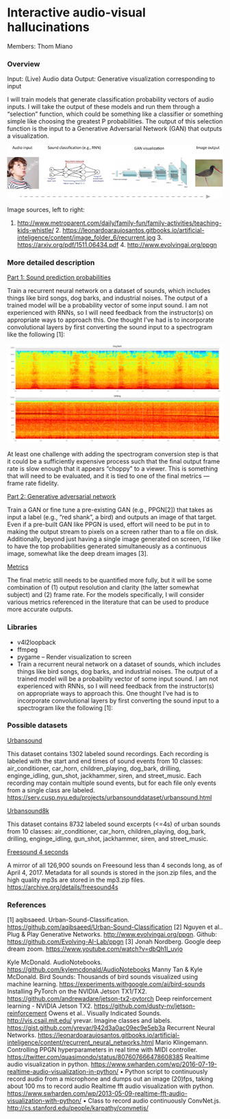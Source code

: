 # Interactive audio-visual hallucinations
Members: Thom Miano

### Overview

Input: (Live) Audio data
Output: Generative visualization corresponding to input

I will train models that generate classification probability vectors of audio inputs. I will take the output of these models and run them through a “selection” function, which could be something like a classifier or something simple like choosing the greatest P probabilities. The output of this selection function is the input to a Generative Adversarial Network (GAN) that outputs a visualization.

![diagram.png](./ref/diagram.png)

Image sources, left to right:
1. http://www.metroparent.com/daily/family-fun/family-activities/teaching-kids-whistle/ 2. https://leonardoaraujosantos.gitbooks.io/artificial-inteligence/content/image_folder_6/recurrent.jpg 3. https://arxiv.org/pdf/1511.06434.pdf 4. http://www.evolvingai.org/ppgn

### More detailed description

<u>Part 1: Sound prediction probabilities </u>

Train a recurrent neural network on a dataset of sounds, which includes things like bird songs, dog barks, and industrial noises. The output of a trained model will be a probability vector of some input sound. I am not experienced with RNNs, so I will need feedback from the instructor(s) on appropriate ways to approach this. One thought I’ve had is to incorporate convolutional layers by first converting the sound input to a spectrogram like the following [1]:

![spectrogram.png](./ref/spectrogram.png)

At least one challenge with adding the spectrogram conversion step is that it could be a sufficiently expensive process such that the final output frame rate is slow enough that it appears “choppy” to a viewer. This is something that will need to be evaluated, and it is tied to one of the final metrics — frame rate fidelity.

<u>Part 2: Generative adversarial network</u>

Train a GAN or fine tune a pre-existing GAN (e.g., PPGN[2]) that takes as input a label (e.g., “red shank”, a bird) and outputs an image of that target. Even if a pre-built GAN like PPGN is used, effort will need to be put in to making the output stream to pixels on a screen rather than to a file on disk. Additionally, beyond just having a single image generated on screen, I’d like to have the top probabilities generated simultaneously as a continuous image, somewhat like the deep dream images [3].

<u>Metrics</u>

The final metric still needs to be quantified more fully, but it will be some combination of (1) output resolution and clarity (the latter somewhat subject) and (2) frame rate. For the models specifically, I will consider various metrics referenced in the literature that can be used to produce more accurate outputs.   

### Libraries

 - v4l2loopback
 - ffmpeg
 - pygame – Render visualization to screen
 - Train a recurrent neural network on a dataset of sounds, which includes things like bird songs, dog barks, and industrial noises. The output of a trained model will be a probability vector of some input sound. I am not experienced with RNNs, so I will need feedback from the instructor(s) on appropriate ways to approach this. One thought I’ve had is to incorporate convolutional layers by first converting the sound input to a spectrogram like the following [1]:


### Possible datasets

<u>Urbansound</u>

This dataset contains 1302 labeled sound recordings. Each recording is labeled with the start and end times of sound events from 10 classes: air_conditioner, car_horn, children_playing, dog_bark, drilling, enginge_idling, gun_shot, jackhammer, siren, and street_music. Each recording may contain multiple sound events, but for each file only events from a single class are labeled.
https://serv.cusp.nyu.edu/projects/urbansounddataset/urbansound.html

<u>Urbansound8k</u>

This dataset contains 8732 labeled sound excerpts (<=4s) of urban sounds from 10 classes: air_conditioner, car_horn, children_playing, dog_bark, drilling, enginge_idling, gun_shot, jackhammer, siren, and street_music.

<u>Freesound 4 seconds </u>

A mirror of all 126,900 sounds on Freesound less than 4 seconds long, as of April 4, 2017. Metadata for all sounds is stored in the json.zip files, and the high quality mp3s are stored in the mp3.zip files.
https://archive.org/details/freesound4s

### References
[1] aqibsaeed. Urban-Sound-Classification. https://github.com/aqibsaeed/Urban-Sound-Classification
[2] Nguyen et al.. Plug & Play Generative Networks. http://www.evolvingai.org/ppgn. Github: https://github.com/Evolving-AI-Lab/ppgn
[3] Jonah Nordberg. Google deep dream zoom. https://www.youtube.com/watch?v=dbQh1I_uvjo 

Kyle McDonald. AudioNotebooks. https://github.com/kylemcdonald/AudioNotebooks
Manny Tan & Kyle McDonald. Bird Sounds: Thousands of bird sounds visualized using machine learning. https://experiments.withgoogle.com/ai/bird-sounds
Installing PyTorch on the NVIDIA Jetson TX1/TX2. https://github.com/andrewadare/jetson-tx2-pytorch
Deep reinforcement learning - NVIDIA Jetson TX2. https://github.com/dusty-nv/jetson-reinforcement
Owens et al.. Visually Indicated Sounds. http://vis.csail.mit.edu/
yrevar. Imagine classes and labels. https://gist.github.com/yrevar/942d3a0ac09ec9e5eb3a
Recurrent Neural Networks. https://leonardoaraujosantos.gitbooks.io/artificial-inteligence/content/recurrent_neural_networks.html
Mario Klingemann. Controlling PPGN hyperparameters in real time with MIDI controller. https://twitter.com/quasimondo/status/807607666478608385 
Realtime audio visualization in python. https://www.swharden.com/wp/2016-07-19-realtime-audio-visualization-in-python/ 
•	Python script to continuously record audio from a microphone and dumps out an image (20)fps, taking about 100 ms to record audio
Realtime fft audio visualization with python. https://www.swharden.com/wp/2013-05-09-realtime-fft-audio-visualization-with-python/ 
•	Class to record audio continuously 
ConvNet.js. http://cs.stanford.edu/people/karpathy/convnetjs/
